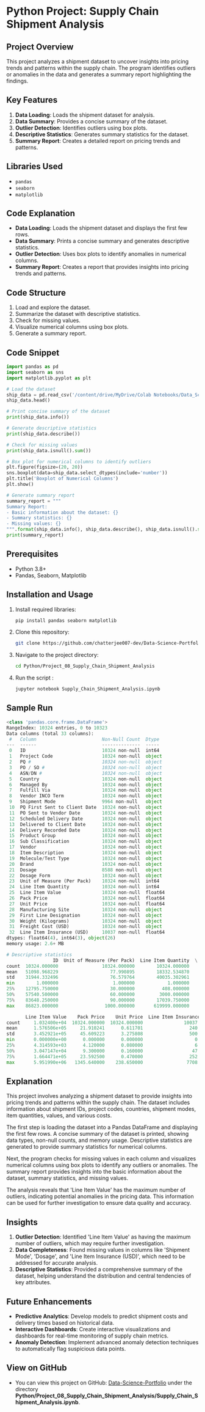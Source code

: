 # Python Project: Supply Chain Shipment Analysis

## Project Overview
This project analyzes a shipment dataset to uncover insights into pricing trends and patterns within the supply chain. The program identifies outliers or anomalies in the data and generates a summary report highlighting the findings.

## Key Features
1. **Data Loading**: Loads the shipment dataset for analysis.
2. **Data Summary**: Provides a concise summary of the dataset.
3. **Outlier Detection**: Identifies outliers using box plots.
4. **Descriptive Statistics**: Generates summary statistics for the dataset.
5. **Summary Report**: Creates a detailed report on pricing trends and patterns.

## Libraries Used
- `pandas`
- `seaborn`
- `matplotlib`

## Code Explanation
- **Data Loading**: Loads the shipment dataset and displays the first few rows.
- **Data Summary**: Prints a concise summary and generates descriptive statistics.
- **Outlier Detection**: Uses box plots to identify anomalies in numerical columns.
- **Summary Report**: Creates a report that provides insights into pricing trends and patterns.

## Code Structure
1. Load and explore the dataset.
2. Summarize the dataset with descriptive statistics.
3. Check for missing values.
4. Visualize numerical columns using box plots.
5. Generate a summary report.

## Code Snippet
```python
import pandas as pd
import seaborn as sns
import matplotlib.pyplot as plt

# Load the dataset
ship_data = pd.read_csv('/content/drive/MyDrive/Colab Notebooks/Data_Science/Projects/Project Lists & Datasets/SCMS_Delivery_History_Dataset.csv')
ship_data.head()

# Print concise summary of the dataset
print(ship_data.info())

# Generate descriptive statistics
print(ship_data.describe())

# Check for missing values
print(ship_data.isnull().sum())

# Box plot for numerical columns to identify outliers
plt.figure(figsize=(20, 20))
sns.boxplot(data=ship_data.select_dtypes(include='number'))
plt.title('Boxplot of Numerical Columns')
plt.show()

# Generate summary report
summary_report = """
Summary Report:
- Basic information about the dataset: {}
- Summary statistics: {}
- Missing values: {}
""".format(ship_data.info(), ship_data.describe(), ship_data.isnull().sum())
print(summary_report)
```
## Prerequisites
- Python 3.8+
- Pandas, Seaborn, Matplotlib

## Installation and Usage
1. Install required libraries:
   ```bash
   pip install pandas seaborn matplotlib
2. Clone this repository:
   ```bash
   git clone https://github.com/chatterjee007-dev/Data-Science-Portfolio.git
3. Navigate to the project directory:
   ```bash
   cd Python/Project_08_Supply_Chain_Shipment_Analysis
4. Run the script :
   ```bash
   jupyter notebook Supply_Chain_Shipment_Analysis.ipynb

## Sample Run
```python
<class 'pandas.core.frame.DataFrame'>
RangeIndex: 10324 entries, 0 to 10323
Data columns (total 33 columns):
 #   Column                        Non-Null Count  Dtype  
---  ------                        --------------  -----  
 0   ID                            10324 non-null  int64  
 1   Project Code                  10324 non-null  object 
 2   PQ #                          10324 non-null  object 
 3   PO / SO #                     10324 non-null  object 
 4   ASN/DN #                      10324 non-null  object 
 5   Country                       10324 non-null  object 
 6   Managed By                    10324 non-null  object 
 7   Fulfill Via                   10324 non-null  object 
 8   Vendor INCO Term              10324 non-null  object 
 9   Shipment Mode                 9964 non-null   object 
 10  PQ First Sent to Client Date  10324 non-null  object 
 11  PO Sent to Vendor Date        10324 non-null  object 
 12  Scheduled Delivery Date       10324 non-null  object 
 13  Delivered to Client Date      10324 non-null  object 
 14  Delivery Recorded Date        10324 non-null  object 
 15  Product Group                 10324 non-null  object 
 16  Sub Classification            10324 non-null  object 
 17  Vendor                        10324 non-null  object 
 18  Item Description              10324 non-null  object 
 19  Molecule/Test Type            10324 non-null  object 
 20  Brand                         10324 non-null  object 
 21  Dosage                        8588 non-null   object 
 22  Dosage Form                   10324 non-null  object 
 23  Unit of Measure (Per Pack)    10324 non-null  int64  
 24  Line Item Quantity            10324 non-null  int64  
 25  Line Item Value               10324 non-null  float64
 26  Pack Price                    10324 non-null  float64
 27  Unit Price                    10324 non-null  float64
 28  Manufacturing Site            10324 non-null  object 
 29  First Line Designation        10324 non-null  object 
 30  Weight (Kilograms)            10324 non-null  object 
 31  Freight Cost (USD)            10324 non-null  object 
 32  Line Item Insurance (USD)     10037 non-null  float64
dtypes: float64(4), int64(3), object(26)
memory usage: 2.6+ MB

# Descriptive statistics
                 ID  Unit of Measure (Per Pack)  Line Item Quantity  \
count  10324.000000                10324.000000        10324.000000   
mean   51098.968229                   77.990895        18332.534870   
std    31944.332496                   76.579764        40035.302961   
min        1.000000                    1.000000            1.000000   
25%    12795.750000                   30.000000          408.000000   
50%    57540.500000                   60.000000         3000.000000   
75%    83648.250000                   90.000000        17039.750000   
max    86823.000000                 1000.000000       619999.000000   

       Line Item Value    Pack Price    Unit Price  Line Item Insurance (USD)  
count     1.032400e+04  10324.000000  10324.000000               10037.000000  
mean      1.576506e+05     21.910241      0.611701                 240.117626  
std       3.452921e+05     45.609223      3.275808                 500.190568  
min       0.000000e+00      0.000000      0.000000                   0.000000  
25%       4.314593e+03      4.120000      0.080000                   6.510000  
50%       3.047147e+04      9.300000      0.160000                  47.040000  
75%       1.664471e+05     23.592500      0.470000                 252.400000  
max       5.951990e+06   1345.640000    238.650000                7708.440000
```
## Explanation
This project involves analyzing a shipment dataset to provide insights into pricing trends and patterns within the supply chain. The dataset includes information about shipment IDs, project codes, countries, shipment modes, item quantities, values, and various costs.

The first step is loading the dataset into a Pandas DataFrame and displaying the first few rows. A concise summary of the dataset is printed, showing data types, non-null counts, and memory usage. Descriptive statistics are generated to provide summary statistics for numerical columns.

Next, the program checks for missing values in each column and visualizes numerical columns using box plots to identify any outliers or anomalies. The summary report provides insights into the basic information about the dataset, summary statistics, and missing values.

The analysis reveals that 'Line Item Value' has the maximum number of outliers, indicating potential anomalies in the pricing data. This information can be used for further investigation to ensure data quality and accuracy.

## Insights
1. **Outlier Detection**: Identified 'Line Item Value' as having the maximum number of outliers, which may require further investigation.
2. **Data Completeness**: Found missing values in columns like 'Shipment Mode', 'Dosage', and 'Line Item Insurance (USD)', which need to be addressed for accurate analysis.
3. **Descriptive Statistics**: Provided a comprehensive summary of the dataset, helping understand the distribution and central tendencies of key attributes.

## Future Enhancements
- **Predictive Analytics**: Develop models to predict shipment costs and delivery times based on historical data.
- **Interactive Dashboards**: Create interactive visualizations and dashboards for real-time monitoring of supply chain metrics.
- **Anomaly Detection**: Implement advanced anomaly detection techniques to automatically flag suspicious data points.

## View on GitHub
- You can view this project on GitHub: [Data-Science-Portfolio](https://github.com/chatterjee007-dev/Data-Science-Portfolio/tree/main) under the directory **Python/Project_08_Supply_Chain_Shipment_Analysis/Supply_Chain_Shipment_Analysis.ipynb**.
